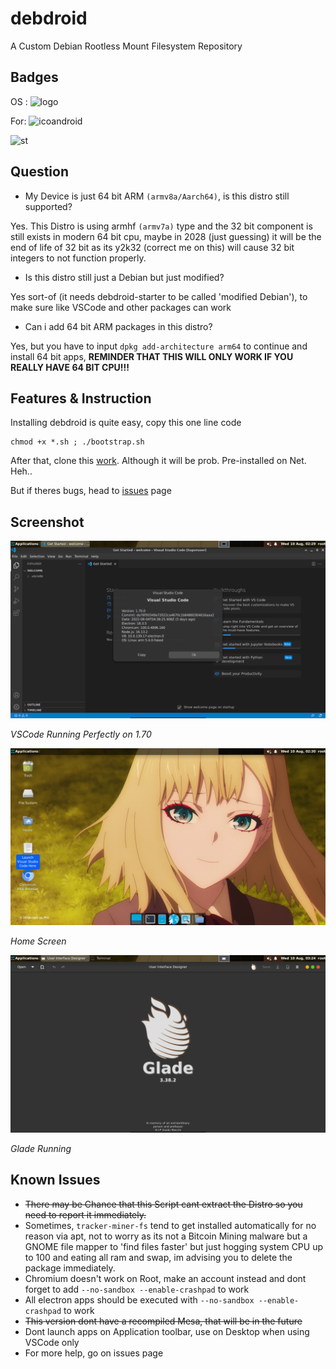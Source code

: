 # debdroid

A Custom Debian Rootless Mount Filesystem Repository

## Badges
OS : ![logo](https://img.shields.io/badge/Debian-A81D33?style=for-the-badge&logo=debian&logoColor=white)

For: ![icoandroid](https://img.shields.io/badge/Android__Termux-3DDC84?style=for-the-badge&logo=android&logoColor=white)

![st](https://img.shields.io/badge/status-prerel-red?style=for-the-badge)

## Question

- My Device is just 64 bit ARM `(armv8a/Aarch64)`, is this distro still supported?

Yes. This Distro is using armhf `(armv7a)` type and the 32 bit component is still exists in modern 64 bit cpu, maybe in 2028 (just guessing) it will be the end of life of 32 bit as its y2k32 (correct me on this) will cause 32 bit integers to not function properly.

- Is this distro still just a Debian but just modified?

Yes sort-of (it needs debdroid-starter to be called 'modified Debian'), to make sure like VSCode and other packages can work

- Can i add 64 bit ARM packages in this distro?

Yes, but you have to input `dpkg add-architecture arm64` to continue and install 64 bit apps, **REMINDER THAT THIS WILL ONLY WORK IF YOU REALLY HAVE 64 BIT CPU!!!**

## Features & Instruction 

Installing debdroid is quite easy, copy this one line code

```
chmod +x *.sh ; ./bootstrap.sh
```

After that, clone this [work](https://github.com/SUFandom/debdroid-starter). Although it will be prob. Pre-installed on Net. Heh..

But if theres bugs, head to [issues](http://github.com/SUFandom/debdroid/issues) page

## Screenshot

![imga](img/img1.jpg)

*VSCode Running Perfectly on 1.70*

![imgb](img/img2.jpg)

*Home Screen*

![imgc](img/img3.jpg)

*Glade Running*

## Known Issues

* ~~There may be Chance that this Script cant extract the Distro so you need to report it immediately.~~
* Sometimes, `tracker-miner-fs` tend to get installed automatically for no reason via apt, not to worry as its not a Bitcoin Mining malware but a GNOME file mapper to 'find files faster' but just hogging system CPU up to 100 and eating all ram and swap, im advising you to delete the package immediately.
* Chromium doesn't work on Root, make an account instead and dont forget to add `--no-sandbox --enable-crashpad` to work
* All electron apps should be executed with `--no-sandbox --enable-crashpad` to work
* ~~This version dont have a recompiled Mesa, that will be in the future~~
* Dont launch apps on Application toolbar, use on Desktop when using VSCode only
* For more help, go on issues page
